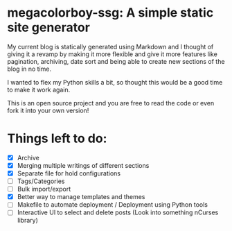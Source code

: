 # megacolorboy-ssg: A simple static site generator

My current blog is statically generated using Markdown and I thought
of giving it a revamp by making it more flexible and give it more features
like pagination, archiving, date sort and being able to create new
sections of the blog in no time.

I wanted to flex my Python skills a bit, so thought this would be a good
time to make it work again.

This is an open source project and you are free to read the code or even 
fork it into your own version!

# Things left to do:

- [x] Archive
- [x] Merging multiple writings of different sections
- [x] Separate file for hold configurations  
- [ ] Tags/Categories
- [ ] Bulk import/export
- [x] Better way to manage templates and themes
- [ ] Makefile to automate deployment / Deployment using Python tools
- [ ] Interactive UI to select and delete posts (Look into something nCurses library)

